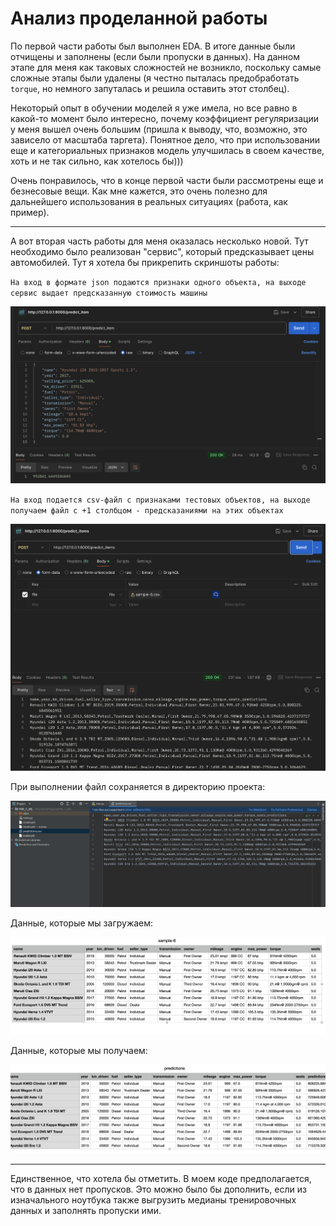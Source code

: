# Анализ проделанной работы
По первой части работы был выполнен EDA. В итоге данные были отчищены и заполнены (если были пропуски в данных). На данном этапе для меня как таковых сложностей не возникло, поскольку самые сложные этапы были удалены (я честно пыталась предобработать `torque`, но немного запуталась и решила оставить этот столбец).

Некоторый опыт в обучении моделей я уже имела, но все равно в какой-то момент было интересно, почему коэффициент регуляризации у меня вышел очень большим (пришла к выводу, что, возможно, это зависело от масштаба таргета). Понятное дело, что при использовании еще и категориальных признаков модель улучшилась в своем качестве, хоть и не так сильно, как хотелось бы)))

Очень понравилось, что в конце первой части были рассмотрены еще и безнесовые вещи. Как мне кажется, это очень полезно для дальнейшего использования в реальных ситуациях (работа, как пример).

---

А вот вторая часть работы для меня оказалась несколько новой. Тут необходимо было реализован "сервис", который предсказывает цены автомобилей. Тут я хотела бы прикрепить скриншоты работы:

`На вход в формате json подаются признаки одного объекта, на выходе сервис выдает предсказанную стоимость машины`

![Описание изображения](/img/1.png)

`На вход подается csv-файл с признаками тестовых объектов, на выходе получаем файл с +1 столбцом - предсказаниями на этих объектах`

![Описание изображения](/img/2.png)

При выполнении файл сохраняется в директорию проекта:

![Описание изображения](/img/3.png)

Данные, которые мы загружаем:

![Описание изображения](/img/4.png)

Данные, которые мы получаем:

![Описание изображения](/img/5.png)

---

Единственное, что хотела бы отметить. В моем коде предполагается, что в данных нет пропусков. Это можно было бы дополнить, если из изначального ноутбука также выгрузить медианы тренировочных данных и заполнять пропуски ими.
